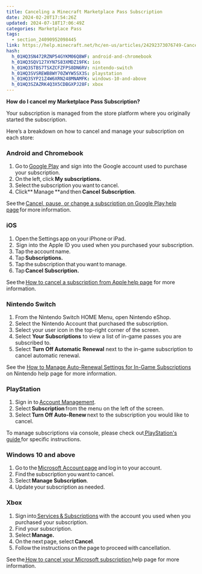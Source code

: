 ```yaml
---
title: Canceling a Minecraft Marketplace Pass Subscription
date: 2024-02-20T17:54:26Z
updated: 2024-07-18T17:06:49Z
categories: Marketplace Pass
tags:
  - section_24090952098445
link: https://help.minecraft.net/hc/en-us/articles/24292373076749-Canceling-a-Minecraft-Marketplace-Pass-Subscription
hash:
  h_01HQ3SN472RZNP54GYKM06Q8WF: android-and-chromebook
  h_01HQ3SQV127XYN7S83XMDZ19FK: ios
  h_01HQ3STBS7TSXZCFZFPS8DN6RV: nintendo-switch
  h_01HQ3SVSREWB8WY70ZWYW5SX3S: playstation
  h_01HQ3SYP21Z4W6XRN248MNAMFK: windows-10-and-above
  h_01HQ3SZAZRK4Q3X5CDBGXPJ28F: xbox
---
```


**How do I cancel my Marketplace Pass Subscription?**

Your subscription is managed from the store platform where you originally started the subscription.

Here’s a breakdown on how to cancel and manage your subscription on each store:

### Android and Chromebook

1.  Go to [Google Play](https://play.google.com/) and sign into the Google account used to purchase your subscription.
2.  On the left, click **My subscriptions.**
3.  Select the subscription you want to cancel.
4.  Click** Manage **and then **Cancel Subscription**.

See the [Cancel, pause, or change a subscription on Google Play help page](https://support.google.com/googleplay/answer/7018481?co=GENIE.Platform%3DDesktop&hl=en&oco=0) for more information. 

### iOS

1.  Open the Settings app on your iPhone or iPad.
2.   Sign into the Apple ID you used when you purchased your subscription.
3.  Tap the account name.
4.  Tap **Subscriptions.**
5.  Tap the subscription that you want to manage.
6.  Tap **Cancel Subscription.**

See the [How to cancel a subscription from Apple help page](https://support.apple.com/en-us/HT202039) for more information.  

### Nintendo Switch

1.  From the Nintendo Switch HOME Menu, open Nintendo eShop. 
2.  Select the Nintendo Account that purchased the subscription.
3.  Select your user icon in the top-right corner of the screen.
4.  Select **Your Subscriptions** to view a list of in-game passes you are subscribed to.
5.  Select **Turn Off Automatic Renewal** next to the in-game subscription to cancel automatic renewal.

See the [How to Manage Auto-Renewal Settings for In-Game Subscriptions](https://en-americas-support.nintendo.com/app/answers/detail/a_id/54285/kw/subscription/p/994/c/251) on Nintendo help page for more information.

### PlayStation

1.  Sign in to [Account Management](https://www.playstation.com/acct/management).
2.  Select **Subscription** from the menu on the left of the screen.
3.  Select **Turn Off Auto-Renew** next to the subscription you would like to cancel.

To manage subscriptions via console, please check out[ PlayStation's guide ](https://www.playstation.com/en-us/support/store/cancel-ps-store-subscription/)for specific instructions.

### Windows 10 and above

1.  Go to the [Microsoft Account page](https://account.microsoft.com/services/) and log in to your account.
2.  Find the subscription you want to cancel.
3.  Select **Manage Subscription**.
4.  Update your subscription as needed.

### Xbox

1.  Sign into[ Services & Subscriptions](https://account.microsoft.com/services/) with the account you used when you purchased your subscription.
2.  Find your subscription.
3.  Select **Manage.**
4.  On the next page, select **Cancel**.
5.  Follow the instructions on the page to proceed with cancellation.

See the[ How to cancel your Microsoft subscription ](https://support.microsoft.com/en-us/help/4522164/microsoft-account-how-to-cancel-your-subscription?fref=services_help_cancelSub)help page for more information.
